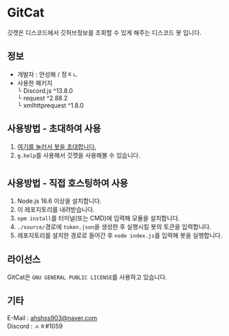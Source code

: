 # GitCat
깃캣은 디스코드에서 깃허브정보를 조회할 수 있게 해주는 디스코드 봇 입니다.

## 정보
- 개발자 : 안성해 / 정ㅈㄴ
- 사용한 패키지  
└ Discord.js ^13.8.0   
└ request ^2.88.2  
└ xmlhttprequest ^1.8.0
## 사용방법 - 초대하여 사용

1. [여기를 눌러서 봇을 초대합니다.](https://discord.com/api/oauth2/authorize?client_id=984409107098394685&permissions=387136&scope=bot)
2. ``g.help``를 사용해서 깃캣을 사용해볼 수 있습니다.
#
## 사용방법 - 직접 호스팅하여 사용

1. Node.js 16.6 이상을 설치합니다.
2. 이 레포지토리를 내려받습니다.
3. ``npm install``를 터미널(또는 CMD)에 입력해 모듈을 설치합니다.
4. ``./source/``경로에 ``token.json``을 생성한 후 실행시킬 봇의 토큰을 입력합니다.
5. 레포지토리를 설치한 경로로 들어간 후 ``node index.js``를 입력해 봇을 실행합니다.

## 라이선스

GitCat은 ``GNU GENERAL PUBLIC LICENSE``를 사용하고 있습니다.

## 기타

E-Mail : ahshss903@naver.com  
Discord : ㅅㅎ#1059
